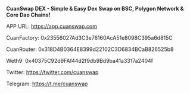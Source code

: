 <strong>CuanSwap DEX - Simple & Easy Dex Swap on BSC, Polygon Network & Core Dao Chains!</strong>

APP URL: https://app.cuanswap.com

CuanFactory: 0x23556027Ad3C3e76160AcA51e8098C395a6d815C

CuanRouter: 0x318D4B0364E8399d22102C3D6834BCaB826525b8

Weth9: 0x40375C92d9FAf44d2f9db9Bd9ba41a3317a2404f

Twitter: https://twitter.com/cuanswap

Telegram: https://t.me/cuanswap
